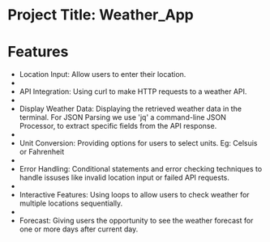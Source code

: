 # Project Title: Weather_App

# Features
+ Location Input: Allow users to enter their location.
+ 
+ API Integration: Using curl to make HTTP requests to a weather API.
+ 
+ Display Weather Data: Displaying the retrieved weather data in the terminal. For JSON Parsing we use 'jq' a command-line JSON Processor, to extract specific fields from the API response.
+ 
+ Unit Conversion: Providing options for users to select units. Eg: Celsuis or Fahrenheit
+ 
+ Error Handling: Conditional statements and error checking techniques to handle issuses like invalid location input or failed API requests.
+ 
+ Interactive Features: Using loops to allow users to check weather for multiple locations sequentially.
+ 
+ Forecast: Giving users the opportunity to see the weather forecast for one or more days after current day.
  
